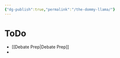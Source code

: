 ```yaml
---
{"dg-publish":true,"permalink":"/the-dommy-llama/"}
---
```


# ToDo

- [[Debate Prep\|Debate Prep]]
- 